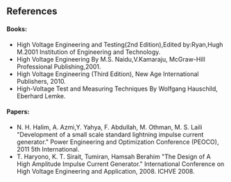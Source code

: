 ## References

#### Books:
- High Voltage Engineering and Testing(2nd Edition),Edited by:Ryan,Hugh M.2001 Institution of Engineering and Technology.
- High Voltage Engineering By M.S. Naidu,V.Kamaraju, McGraw-Hill Professional Publishing,2001.
- High Voltage Engineering (Third Edition), New Age International Publishers, 2010.
- High-Voltage Test and Measuring Techniques By Wolfgang Hauschild, Eberhard Lemke.

#### Papers:
- N. H. Halim, A. Azmi,Y. Yahya, F. Abdullah, M. Othman, M. S. Laili "Development of a small scale standard lightning impulse current generator." Power Engineering and Optimization Conference (PEOCO), 2011 5th International.
- T. Haryono, K. T. Sirait, Tumiran, Hamsah Berahim "The Design of A High Amplitude Impulse Current Generator." International Conference on High Voltage Engineering and Application, 2008. ICHVE 2008.